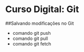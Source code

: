 # Curso Digital: Git

##Salvando modificações no Git
* comando git push
* comando git pull
* comando git fetch
